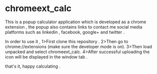 # chromeext_calc

This is a popup calculator application which is developed as a chrome extension , the popup also contains links to contact me social media platforms such as linkedin , facebook, google+ and twitter .

In order to use it , 
1>First clone this repository .
2>Then go to chrome://extensions (make sure the developer mode is on).
3>Then load unpacked and select chromeext_calc.
4>After successful uploading the icon will be displayed in the window tab .

that's it, happy calculating . 
